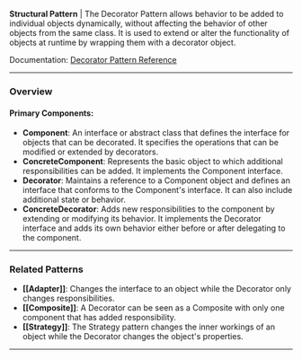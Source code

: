 **Structural Pattern** | The Decorator Pattern allows behavior to be added to individual objects dynamically, without affecting the behavior of other objects from the same class. It is used to extend or alter the functionality of objects at runtime by wrapping them with a decorator object.

Documentation: [Decorator Pattern Reference](https://refactoring.guru/design-patterns/decorator)
___
### Overview
#### Primary Components:
- **Component**: An interface or abstract class that defines the interface for objects that can be decorated. It specifies the operations that can be modified or extended by decorators.
- **ConcreteComponent**: Represents the basic object to which additional responsibilities can be added. It implements the Component interface.
- **Decorator**: Maintains a reference to a Component object and defines an interface that conforms to the Component's interface. It can also include additional state or behavior.
- **ConcreteDecorator**: Adds new responsibilities to the component by extending or modifying its behavior. It implements the Decorator interface and adds its own behavior either before or after delegating to the component.

___
### Related Patterns
- **[[Adapter]]**: Changes the interface to an object while the Decorator only changes responsibilities. 
- **[[Composite]]**: A Decorator can be seen as a Composite with only one component that has added responsibility. 
- **[[Strategy]]**: The Strategy pattern changes the inner workings of an object while the Decorator changes the object's properties.

___
